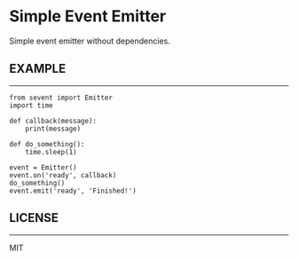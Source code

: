 # Simple Event Emitter
Simple event emitter without dependencies.

## EXAMPLE
--------
```
from sevent import Emitter 
import time

def callback(message):
    print(message)

def do_something():
    time.sleep(1)

event = Emitter() 
event.on('ready', callback)
do_something()
event.emit('ready', 'Finished!')
```
## LICENSE
--------
MIT
